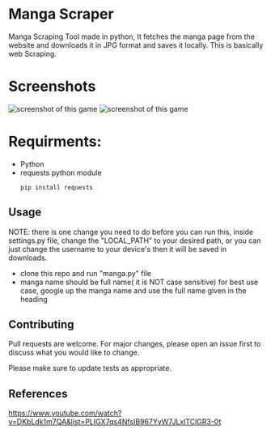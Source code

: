 # Manga Scraper

Manga Scraping Tool made in python, It fetches the manga page from the website and downloads it in JPG format and saves it locally. This is basically web Scraping.

# Screenshots

![screenshot of this game](https://i.imgur.com/h89ySKl.png)
![screenshot of this game](https://i.imgur.com/MNxxTnZ.png)

# Requirments:
- Python
- requests python module
  ```
  pip install requests
  ```

  
## Usage
NOTE: there is one change you need to do before you can run this, inside settings.py file, change the "LOCAL_PATH" to your desired path, or you can just change the username to your device's then it will be saved in downloads.
- clone this repo and run "manga.py" file
- manga name should be full name( it is NOT case sensitive) for best use case, google up the manga name and use the full name given in the heading


## Contributing

Pull requests are welcome. For major changes, please open an issue first
to discuss what you would like to change.

Please make sure to update tests as appropriate.

## References

https://www.youtube.com/watch?v=DKbLdk1m7QA&list=PLIGX7qs4NfsIB967YyW7JLxlTClGR3-0t
